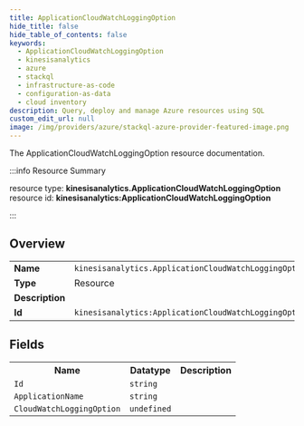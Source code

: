 ```yaml
---
title: ApplicationCloudWatchLoggingOption
hide_title: false
hide_table_of_contents: false
keywords:
  - ApplicationCloudWatchLoggingOption
  - kinesisanalytics
  - azure
  - stackql
  - infrastructure-as-code
  - configuration-as-data
  - cloud inventory
description: Query, deploy and manage Azure resources using SQL
custom_edit_url: null
image: /img/providers/azure/stackql-azure-provider-featured-image.png
---
```

The ApplicationCloudWatchLoggingOption resource documentation.

:::info Resource Summary

<div class="row">
<div class="providerDocColumn">
<span>resource type:&nbsp;<b>kinesisanalytics.ApplicationCloudWatchLoggingOption</b></span><br />
<span>resource id:&nbsp;<b>kinesisanalytics:ApplicationCloudWatchLoggingOption</b></span><br />
</div>
</div>

:::

## Overview
<table><tbody>
<tr><td><b>Name</b></td><td><code>kinesisanalytics.ApplicationCloudWatchLoggingOption</code></td></tr>
<tr><td><b>Type</b></td><td>Resource</td></tr>
<tr><td><b>Description</b></td><td></td></tr>
<tr><td><b>Id</b></td><td><code>kinesisanalytics:ApplicationCloudWatchLoggingOption</code></td></tr>
</tbody></table>

## Fields
<table><tbody>
<tr><th>Name</th><th>Datatype</th><th>Description</th></tr>
<tr><td><code>Id</code></td><td><code>string</code></td><td></td></tr><tr><td><code>ApplicationName</code></td><td><code>string</code></td><td></td></tr><tr><td><code>CloudWatchLoggingOption</code></td><td><code>undefined</code></td><td></td></tr>
</tbody></table>